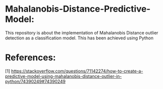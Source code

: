 # Mahalanobis-Distance-Predictive-Model:
This repository is about the implementation of Mahalanobis Distance outlier detection as a classification model. This has been achieved using Python

# References:
[1] https://stackoverflow.com/questions/71142274/how-to-create-a-predictive-model-using-mahalanobis-distance-outlier-in-python/74390249#74390249

